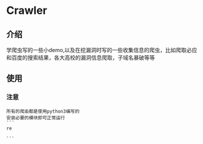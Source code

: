 # Crawler

## 介绍
学爬虫写的一些小demo,以及在挖漏洞时写的一些收集信息的爬虫，比如爬取必应和百度的搜索结果，各大高校的漏洞信息爬取，子域名暴破等等

## 使用
### 注意
    所有的爬虫都是使用python3编写的
    安装必要的模块即可正常运行
    ```
    re

    ```

